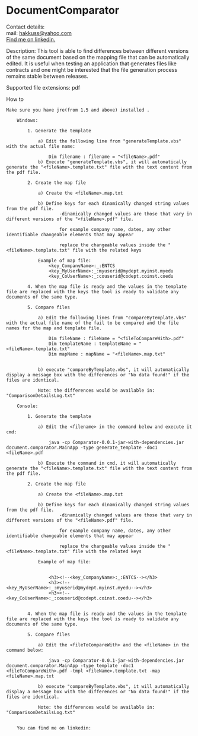 DocumentComparator
==================

Contact details:<br>
mail: hakkuss@yahoo.com<br>
<a href="http://www.linkedin.com/pub/mircea-sirghi/32/6b5/700/" target="_blank">Find me on linkedin.</a>

Description: 
	This tool is able to find differences between different versions of the same document based on the mapping file that can be automatically edited. 
	It is useful when testing an application that generates files like contracts and one might be interested that the file generation process remains
	stable between releases. 

Supported file extensions:
	pdf

How to

	Make sure you have jre(from 1.5 and above) installed .
	
		Windows:
		
			1. Generate the template 
			 
				a) Edit the following line from "generateTemplate.vbs" with the actual file name: 
				
					Dim filename : filename = "<fileName>.pdf"
				b) Execute "generateTemplate.vbs", it will automatically generate the "<fileName>.template.txt" file with the text content from the pdf file.
				
			2. Create the map file
					 
				a) Create the <fileName>.map.txt
				
			 	b) Define keys for each dinamically changed string values from the pdf file. 
						-dinamically changed values are those that vary in different versions of the "<fileName>.pdf" file.
					
						for example company name, dates, any other identifiable changeable elements that may appear
						
						replace the changeable values inside the "<fileName>.template.txt" file with the related keys
						
				Example of map file: 
					<key_CompanyName>:_:ENTCS
					<key_MyUserName>:_:myuserid@mydept.myinst.myedu
					<key_CoUserName>:_:couserid@codept.coinst.coedu							
												
			4. When the map file is ready and the values in the template file are replaced with the keys the tool is ready to validate any documents of the same type.   
					 
			5. Compare files
				
				a) Edit the following lines from "compareByTemplate.vbs" with the actual file name of the fail to be compared and the file names for the map and template file.  
					
					Dim fileName : fileName = "<fileToCompareWith>.pdf"
					Dim templateName : templateName = "<fileName>.template.txt"
					Dim mapName : mapName = "<fileName>.map.txt"
					
				
				b) execute "compareByTemplate.vbs", it will automatically display a message box with the differences or "No data found!" if the files are identical.
				
				Note: the differences would be available in: "ComparisonDetailsLog.txt"	
					
		Console: 
			
			1. Generate the template 
			
				a) Edit the <filename> in the command below and execute it cmd: 
				
					java -cp Comparator-0.0.1-jar-with-dependencies.jar document.comparator.MainApp -type generate_template -doc1 <fileName>.pdf
					
				b) Execute the command in cmd, it will automatically generate the "<fileName>.template.txt" file with the text content from the pdf file.
				
			2. Create the map file
					 
				a) Create the <fileName>.map.txt
				
			 	b) Define keys for each dinamically changed string values from the pdf file. 
						-dinamically changed values are those that vary in different versions of the "<fileName>.pdf" file.
					
						for example company name, dates, any other identifiable changeable elements that may appear
						
						replace the changeable values inside the "<fileName>.template.txt" file with the related keys
						
				Example of map file: 
					
					
					<h3><!--<key_CompanyName>:_:ENTCS--></h3>
					<h3><!--<key_MyUserName>:_:myuserid@mydept.myinst.myedu--></h3>
					<h3><!--<key_CoUserName>:_:couserid@codept.coinst.coedu--></h3>
												
												
			4. When the map file is ready and the values in the template file are replaced with the keys the tool is ready to validate any documents of the same type.   
					 
			5. Compare files
				
				a) Edit the <fileToCompareWith> and the <fileName> in the command below:
					
					java -cp Comparator-0.0.1-jar-with-dependencies.jar document.comparator.MainApp -type template -doc1 <fileToCompareWith>.pdf -tmpl <fileName>.template.txt -map <fileName>.map.txt
				
				b) execute "compareByTemplate.vbs", it will automatically display a message box with the differences or "No data found!" if the files are identical.
				
				Note: the differences would be available in: "ComparisonDetailsLog.txt"
				
	
		You can find me on linkedin: 


				
